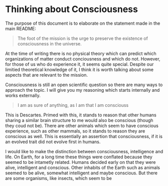# Thinking about Consciousness
The purpose of this document is to elaborate on the statement made in the
main README:
>The foot of the mission is the urge to preserve the existence of consciousness
in the universe.

At the time of writing there is no physical theory which can
predict which organizations of matter conduct conciousness and which do not.
However, for those of us who do experience it, it seems quite special. Despite
our limitied theoretical knowledge of it, I think it is worth talking about
some aspects that are relevant to the mission.

Consciousness is still an open scientific question so there are many
ways to approach the topic. I will give you my reasoning which starts internally
and works externally.

> I am as sure of anything, as I am that I am consciouss

This is Descartes. Primed with this, it stands to reason that other humans
sharing a similar brain structure to me would also be conscious (though they
coud not be). There are other animals which seem to have conscious experience,
such as other mammals, so it stands to reason they are conscious as well. This
is essentially an assertion that consciousness, if it is an evolved trait did
not evolve first in humans.

I would like to make the distinction between consciousness, intelligence and life.
On Earth, for a long time these things were conflated because they seemed to
be intametly related. Humans decided early on that they were alive, intelligent and
conscious. Other inhabits of the Earth such as animals seemed to be alive,
somewhat intelligent and maybe conscious. But there are some organisms, like
insects, which seem to be 
